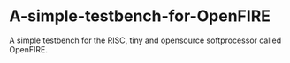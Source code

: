 A-simple-testbench-for-OpenFIRE
===============================

A simple testbench for the RISC, tiny and opensource softprocessor called OpenFIRE.
